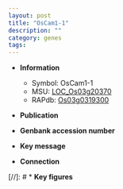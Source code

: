 ```yaml
---
layout: post
title: "OsCam1-1"
description: ""
category: genes
tags: 
---
```


* **Information**  
    + Symbol: OsCam1-1  
    + MSU: [LOC_Os03g20370](http://rice.uga.edu/cgi-bin/ORF_infopage.cgi?orf=LOC_Os03g20370)  
    + RAPdb: [Os03g0319300](http://rapdb.dna.affrc.go.jp/viewer/gbrowse_details/irgsp1?name=Os03g0319300)  

* **Publication**  

* **Genbank accession number**  

* **Key message**  

* **Connection**  

[//]: # * **Key figures**  


